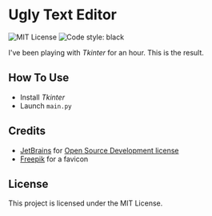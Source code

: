 # Ugly Text Editor
![MIT License](https://img.shields.io/github/license/JustKappaMan/Ugly-Text-Editor)
![Code style: black](https://img.shields.io/badge/code%20style-black-black)

I've been playing with _Tkinter_ for an hour. This is the result.

## How To Use
* Install _Tkinter_
* Launch `main.py`

## Credits
* [JetBrains](https://www.jetbrains.com) for [Open Source Development license](https://www.jetbrains.com/community/opensource)
* [Freepik](https://www.flaticon.com/authors/freepik) for a favicon

## License
This project is licensed under the MIT License.
